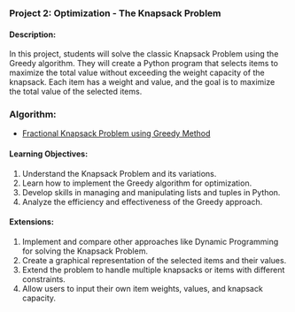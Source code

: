### Project 2: **Optimization - The Knapsack Problem**

#### **Description:**
In this project, students will solve the classic Knapsack Problem using the Greedy algorithm. They will create a Python program that selects items to maximize the total value without exceeding the weight capacity of the knapsack. Each item has a weight and value, and the goal is to maximize the total value of the selected items.

### **Algorithm:**
- [Fractional Knapsack Problem using Greedy Method](https://youtu.be/xZfmHVi7FMg?si=1d7Ba5FqEB9wL04V)

#### **Learning Objectives:**
1. Understand the Knapsack Problem and its variations.
2. Learn how to implement the Greedy algorithm for optimization.
3. Develop skills in managing and manipulating lists and tuples in Python.
4. Analyze the efficiency and effectiveness of the Greedy approach.

#### **Extensions:**
1. Implement and compare other approaches like Dynamic Programming for solving the Knapsack Problem.
2. Create a graphical representation of the selected items and their values.
3. Extend the problem to handle multiple knapsacks or items with different constraints.
4. Allow users to input their own item weights, values, and knapsack capacity.